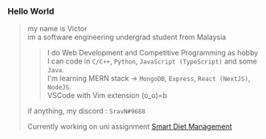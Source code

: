 ### Hello World

> my name is Victor  
> im a software engineering undergrad student from Malaysia  
>> I do Web Development and Competitive Programming as hobby  
>> I can code in `C/C++`, `Python`, `JavaScript (TypeScript)` and some `Java`.  
>> I'm learning MERN stack -> `MongoDB`, `Express`, `React (NextJS)`, `NodeJS`.  
>> VSCode with Vim extension (o_o)=b
>
> if anything, my discord : `SravN#9688`  
>
> Currently working on uni assignment [Smart Diet Management](https://github.com/sravn25/Smart-Diet-Management "Smart Diet Management on github")

<!---
sravn25/sravn25 is a ✨ special ✨ repository because its `README.md` (this file) appears on your GitHub profile.
You can click the Preview link to take a look at your changes.
--->

